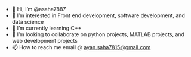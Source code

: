 - 👋 Hi, I’m @asaha7887
- 👀 I’m interested in Front end development, software development, and data science
- 🌱 I’m currently learning C++
- 💞️ I’m looking to collaborate on python projects, MATLAB projects, and web development projects
- 📫 How to reach me email @ ayan.saha7815@gmail.com

<!---
TheSpecialist7887/TheSpecialist7887 is a ✨ special ✨ repository because its `README.md` (this file) appears on your GitHub profile.
You can click the Preview link to take a look at your changes.
--->
